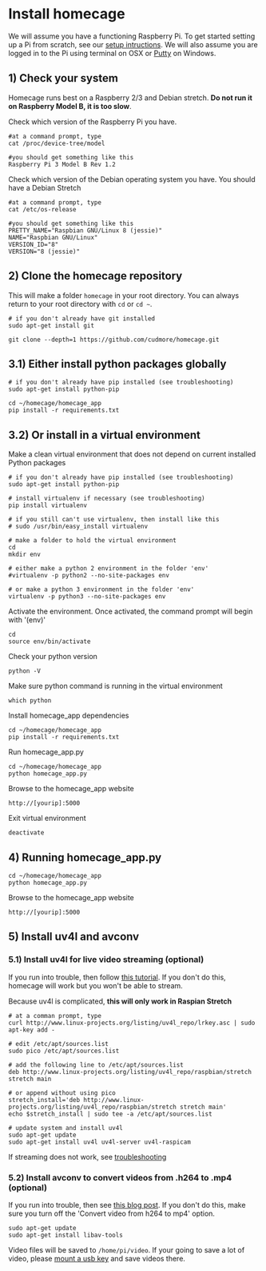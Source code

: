 # Install homecage

We will assume you have a functioning Raspberry Pi. To get started setting up a Pi from scratch, see our [setup intructions][0]. We will also assume you are logged in to the Pi using terminal on OSX or [Putty][putty] on Windows.

## 1) Check your system

Homecage runs best on a Raspberry 2/3 and Debian stretch. **Do not run it on Raspberry Model B, it is too slow**.

Check which version of the Raspberry Pi you have.

```
#at a command prompt, type
cat /proc/device-tree/model

#you should get something like this
Raspberry Pi 3 Model B Rev 1.2
```

Check which version of the Debian operating system you have. You should have a Debian Stretch

```
#at a command prompt, type
cat /etc/os-release

#you should get something like this
PRETTY_NAME="Raspbian GNU/Linux 8 (jessie)"
NAME="Raspbian GNU/Linux"
VERSION_ID="8"
VERSION="8 (jessie)"
```


## 2) Clone the homecage repository

This will make a folder `homecage` in your root directory. You can always return to your root directory with `cd` or `cd ~`.

    # if you don't already have git installed
    sudo apt-get install git

	git clone --depth=1 https://github.com/cudmore/homecage.git

## 3.1) Either install python packages globally

	# if you don't already have pip installed (see troubleshooting)
	sudo apt-get install python-pip

	cd ~/homecage/homecage_app
	pip install -r requirements.txt

## 3.2) Or install in a virtual environment

Make a clean virtual environment that does not depend on current installed Python packages

	# if you don't already have pip installed (see troubleshooting)
	sudo apt-get install python-pip

	# install virtualenv if necessary (see troubleshooting)
	pip install virtualenv
	
	# if you still can't use virtualenv, then install like this
	# sudo /usr/bin/easy_install virtualenv
	
	# make a folder to hold the virtual environment
	cd
	mkdir env	
	
	# either make a python 2 environment in the folder 'env'
	#virtualenv -p python2 --no-site-packages env
	
	# or make a python 3 environment in the folder 'env'
	virtualenv -p python3 --no-site-packages env

Activate the environment. Once activated, the command prompt will begin with '(env)'

	cd
	source env/bin/activate

Check your python version

	python -V
	
Make sure python command is running in the virtual environment

	which python

Install homecage_app dependencies

	cd ~/homecage/homecage_app
	pip install -r requirements.txt 

Run homecage_app.py

	cd ~/homecage/homecage_app
	python homecage_app.py

Browse to the homecage_app website

	http://[yourip]:5000
	
Exit virtual environment

	deactivate

## 4) Running homecage_app.py

	cd ~/homecage/homecage_app
	python homecage_app.py

Browse to the homecage_app website

	http://[yourip]:5000


## 5) Install uv4l and avconv

### 5.1) Install uv4l for live video streaming (optional)

If you run into trouble, then follow [this tutorial][5]. If you don't do this, homecage will work but you won't be able to stream.

Because uv4l is complicated, **this will only work in Raspian Stretch**
```
# at a comman prompt, type
curl http://www.linux-projects.org/listing/uv4l_repo/lrkey.asc | sudo apt-key add -

# edit /etc/apt/sources.list
sudo pico /etc/apt/sources.list

# add the following line to /etc/apt/sources.list
deb http://www.linux-projects.org/listing/uv4l_repo/raspbian/stretch stretch main

# or append without using pico
stretch_install='deb http://www.linux-projects.org/listing/uv4l_repo/raspbian/stretch stretch main'
echo $stretch_install | sudo tee -a /etc/apt/sources.list

# update system and install uv4l
sudo apt-get update
sudo apt-get install uv4l uv4l-server uv4l-raspicam
```

If streaming does not work, see [troubleshooting][troubleshooting]

### 5.2) Install avconv to convert videos from .h264 to .mp4 (optional)

If you run into trouble, then see [this blog post][13]. If you don't do this, make sure you turn off the 'Convert video from h264 to mp4' option.

	sudo apt-get update
	sudo apt-get install libav-tools

Video files will be saved to `/home/pi/video`. If your going to save a lot of video, please [mount a usb key][12] and save videos there.




[0]: http://blog.cudmore.io/post/2017/11/22/raspian-stretch/
[1]: http://wiringpi.com/
[2]: http://flask.pocoo.org/
[3]: https://sourceforge.net/projects/raspberry-gpio-python/
[4]: https://github.com/adafruit/Adafruit_Python_DHT
[5]: https://www.linux-projects.org/uv4l/installation/
[8]: command-line.md
[9]: web-interface.md
[10]: rest-interface.md
[troubleshooting]: troubleshooting.md
[11]: http://blog.cudmore.io/post/2017/11/01/libav-for-ffmpeg/
[12]: http://blog.cudmore.io/post/2015/05/05/mounting-a-usb-drive-at-boot/
[13]: http://blog.cudmore.io/post/2017/11/01/libav-for-ffmpeg/
[14]: https://picamera.readthedocs.io/en/release-1.13/
[15]: https://libav.org/avconv.html
[putty]: https://www.putty.org/

